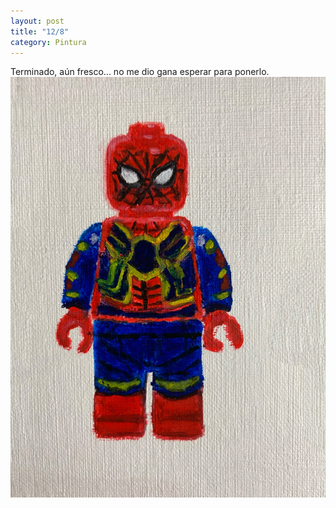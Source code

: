 ```yaml
---
layout: post
title: "12/8"
category: Pintura
---
```

Terminado, aún fresco... no me dio
gana esperar para ponerlo.
![Iron Spider-Man](/images/up/posts/ironspiderman.jpeg)